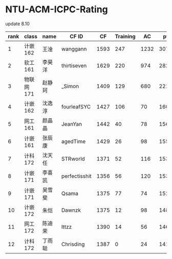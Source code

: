 # NTU-ACM-ICPC-Rating

update 8.10

| rank | class     | name   | CF ID         | CF   | Training | AC   | pt   | Team |
| ---- | --------- | ------ | ------------- | ---- | -------- | ---- | ---- | ---- |
| 1    | 计嵌162   | 王淦   | wanggann      | 1593 | 247      | 1232 | 3072 | 1    |
| 2    | 软工161   | 李昊洋 | thirtiseven   | 1629 | 220      | 974  | 2823 | 1    |
| 3    | 物联网171 | 赵静珂 | _Simon        | 1409 | 129      | 680  | 2218 | 1    |
| 4    | 计嵌162   | 沈逸淳 | fourleafSYC   | 1427 | 106      | 70   | 1603 | 2    |
| 5    | 网工161   | 颜晶晶 | JeanYan       | 1442 | 40       | 78   | 1560 | 2    |
| 6    | 计嵌161   | 张辰康 | agedTime      | 1429 | 26       | 98   | 1553 | 2    |
| 7    | 计科172   | 沈天任 | STRworld      | 1371 | 52       | 116  | 1539 | 3    |
| 8    | 计嵌171   | 李喜凯 | perfectisshit | 1356 | 56       | 120  | 1532 | 3    |
| 9    | 计嵌171   | 吴雪斐 | Qsama         | 1375 | 77       | 74   | 1526 | 3    |
| 10   | 计嵌172   | 朱恺   | Dawnzk        | 1375 | 12       | 98   | 1485 | 4    |
| 11   | 网工172   | 陈迪荣 | lttzz         | 1390 | 14       | 56   | 1460 | 4    |
| 12   | 计科172   | 丁雨聪 | Chrisding     | 1387 | 0        | 24   | 1411 | 4    |





